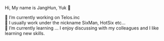 Hi, My name is JangHun, Yuk 👋

🔭 I’m currently working on Telos.inc  
💬 I usually work under the nickname SixMan, HotSix etc...  
🌱 I’m currently learning ...
I enjoy discussing with my colleagues and I like learning new skills.

<!--
**yukmekim/yukmekim** is a ✨ _special_ ✨ repository because its `README.md` (this file) appears on your GitHub profile.

Here are some ideas to get you started:

- 🔭 I’m currently working on ...
- 🌱 I’m currently learning ...
- 👯 I’m looking to collaborate on ...
- 🤔 I’m looking for help with ...
- 💬 Ask me about ...
- 📫 How to reach me: ...
- 😄 Pronouns: ...
- ⚡ Fun fact: ...
-->
